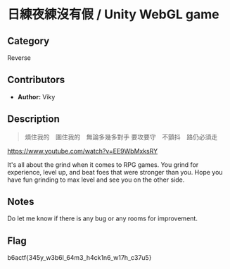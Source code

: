 # 日練夜練沒有假 / Unity WebGL game

## Category

Reverse

## Contributors

-   **Author:** Viky

## Description

> 煩住我的　圍住我的　無論多幾多對手
> 要攻要守　不顫抖　路仍必須走

https://www.youtube.com/watch?v=EE9WbMxksRY

It's all about the grind when it comes to RPG games. You grind for experience, level up, and beat foes that were stronger than you. Hope you have fun grinding to max level and see you on the other side.

## Notes
Do let me know if there is any bug or any rooms for improvement.

## Flag
b6actf{345y_w3b6l_64m3_h4ck1n6_w17h_c37u5}
